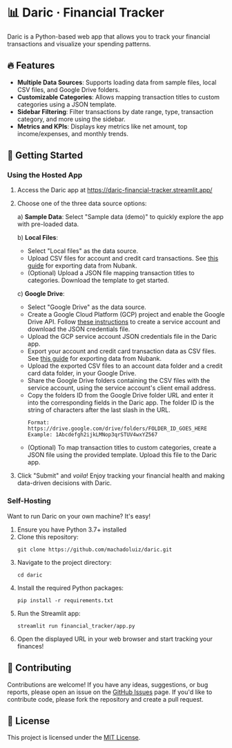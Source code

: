 # 📊 Daric · Financial Tracker

Daric is a Python-based web app that allows you to track your financial transactions and visualize your spending patterns.

## 🔥 Features

- **Multiple Data Sources**: Supports loading data from sample files, local CSV files, and Google Drive folders.
- **Customizable Categories**: Allows mapping transaction titles to custom categories using a JSON template.
- **Sidebar Filtering**: Filter transactions by date range, type, transaction category, and more using the sidebar.
- **Metrics and KPIs**: Displays key metrics like net amount, top income/expenses, and monthly trends.

## 🚀 Getting Started

### Using the Hosted App

1. Access the Daric app at https://daric-financial-tracker.streamlit.app/

2. Choose one of the three data source options:

   a) **Sample Data**: Select "Sample data (demo)" to quickly explore the app with pre-loaded data.

   b) **Local Files**: 
      - Select "Local files" as the data source.
      - Upload CSV files for account and credit card transactions. See [this guide](https://comunidade.nubank.com.br/t/extratos-em-cvs-ou-xls/505800/3) for exporting data from Nubank.
      - (Optional) Upload a JSON file mapping transaction titles to categories. Download the template to get started.

   c) **Google Drive**:  
      - Select "Google Drive" as the data source.
      - Create a Google Cloud Platform (GCP) project and enable the Google Drive API. Follow [these instructions](https://developers.google.com/workspace/guides/create-credentials#api-key) to create a service account and download the JSON credentials file.
      - Upload the GCP service account JSON credentials file in the Daric app.
      - Export your account and credit card transaction data as CSV files. See [this guide](https://comunidade.nubank.com.br/t/extratos-em-cvs-ou-xls/505800/3) for exporting data from Nubank.
      - Upload the exported CSV files to an account data folder and a credit card data folder, in your Google Drive.
      - Share the Google Drive folders containing the CSV files with the service account, using the service account's client email address. 
      - Copy the folders ID from the Google Drive folder URL and enter it into the corresponding fields in the Daric app. The folder ID is the string of characters after the last slash in the URL.
        ```
        Format: https://drive.google.com/drive/folders/FOLDER_ID_GOES_HERE
        Example: 1Abcdefgh2ijkLMNop3qrSTUV4wxYZ567
        ```
      - (Optional) To map transaction titles to custom categories, create a JSON file using the provided template. Upload this file to the Daric app.

3. Click "Submit" and _voila_! Enjoy tracking your financial health and making data-driven decisions with Daric. 

### Self-Hosting

Want to run Daric on your own machine? It's easy!

1. Ensure you have Python 3.7+ installed
2. Clone this repository:
   ```shell
   git clone https://github.com/machadoluiz/daric.git
   ```
3. Navigate to the project directory:
   ```shell
   cd daric
   ```
4. Install the required Python packages: 
   ```shell
   pip install -r requirements.txt
   ```
5. Run the Streamlit app:
   ```shell
   streamlit run financial_tracker/app.py
   ``` 
6. Open the displayed URL in your web browser and start tracking your finances!

## 🤝 Contributing

Contributions are welcome! If you have any ideas, suggestions, or bug reports, please open an issue on the [GitHub Issues](https://github.com/machadoluiz/daric/issues) page. If you'd like to contribute code, please fork the repository and create a pull request.

## 📄 License

This project is licensed under the [MIT License](LICENSE).